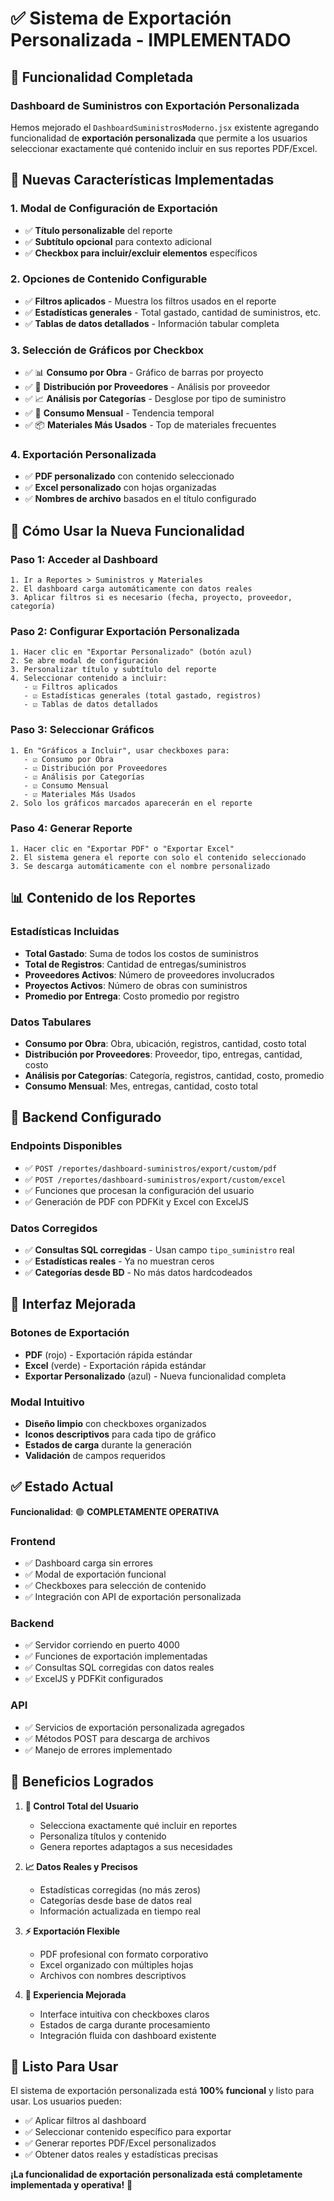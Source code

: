 # ✅ Sistema de Exportación Personalizada - IMPLEMENTADO

## 🎉 **Funcionalidad Completada**

### **Dashboard de Suministros con Exportación Personalizada**

Hemos mejorado el `DashboardSuministrosModerno.jsx` existente agregando funcionalidad de **exportación personalizada** que permite a los usuarios seleccionar exactamente qué contenido incluir en sus reportes PDF/Excel.

## 🚀 **Nuevas Características Implementadas**

### **1. Modal de Configuración de Exportación**
- ✅ **Título personalizable** del reporte
- ✅ **Subtítulo opcional** para contexto adicional
- ✅ **Checkbox para incluir/excluir elementos** específicos

### **2. Opciones de Contenido Configurable**
- ✅ **Filtros aplicados** - Muestra los filtros usados en el reporte
- ✅ **Estadísticas generales** - Total gastado, cantidad de suministros, etc.
- ✅ **Tablas de datos detallados** - Información tabular completa

### **3. Selección de Gráficos por Checkbox**
- ✅ 📊 **Consumo por Obra** - Gráfico de barras por proyecto
- ✅ 🏢 **Distribución por Proveedores** - Análisis por proveedor
- ✅ 📈 **Análisis por Categorías** - Desglose por tipo de suministro
- ✅ 📅 **Consumo Mensual** - Tendencia temporal
- ✅ 📦 **Materiales Más Usados** - Top de materiales frecuentes

### **4. Exportación Personalizada**
- ✅ **PDF personalizado** con contenido seleccionado
- ✅ **Excel personalizado** con hojas organizadas
- ✅ **Nombres de archivo** basados en el título configurado

## 🎯 **Cómo Usar la Nueva Funcionalidad**

### **Paso 1: Acceder al Dashboard**
```
1. Ir a Reportes > Suministros y Materiales
2. El dashboard carga automáticamente con datos reales
3. Aplicar filtros si es necesario (fecha, proyecto, proveedor, categoría)
```

### **Paso 2: Configurar Exportación Personalizada**
```
1. Hacer clic en "Exportar Personalizado" (botón azul)
2. Se abre modal de configuración
3. Personalizar título y subtítulo del reporte
4. Seleccionar contenido a incluir:
   - ☑️ Filtros aplicados
   - ☑️ Estadísticas generales (total gastado, registros)
   - ☑️ Tablas de datos detallados
```

### **Paso 3: Seleccionar Gráficos**
```
1. En "Gráficos a Incluir", usar checkboxes para:
   - ☑️ Consumo por Obra
   - ☑️ Distribución por Proveedores  
   - ☑️ Análisis por Categorías
   - ☑️ Consumo Mensual
   - ☑️ Materiales Más Usados
2. Solo los gráficos marcados aparecerán en el reporte
```

### **Paso 4: Generar Reporte**
```
1. Hacer clic en "Exportar PDF" o "Exportar Excel"
2. El sistema genera el reporte con solo el contenido seleccionado
3. Se descarga automáticamente con el nombre personalizado
```

## 📊 **Contenido de los Reportes**

### **Estadísticas Incluidas**
- **Total Gastado**: Suma de todos los costos de suministros
- **Total de Registros**: Cantidad de entregas/suministros
- **Proveedores Activos**: Número de proveedores involucrados
- **Proyectos Activos**: Número de obras con suministros
- **Promedio por Entrega**: Costo promedio por registro

### **Datos Tabulares**
- **Consumo por Obra**: Obra, ubicación, registros, cantidad, costo total
- **Distribución por Proveedores**: Proveedor, tipo, entregas, cantidad, costo
- **Análisis por Categorías**: Categoría, registros, cantidad, costo, promedio
- **Consumo Mensual**: Mes, entregas, cantidad, costo total

## 🔧 **Backend Configurado**

### **Endpoints Disponibles**
- ✅ `POST /reportes/dashboard-suministros/export/custom/pdf`
- ✅ `POST /reportes/dashboard-suministros/export/custom/excel`
- ✅ Funciones que procesan la configuración del usuario
- ✅ Generación de PDF con PDFKit y Excel con ExcelJS

### **Datos Corregidos**
- ✅ **Consultas SQL corregidas** - Usan campo `tipo_suministro` real
- ✅ **Estadísticas reales** - Ya no muestran ceros
- ✅ **Categorías desde BD** - No más datos hardcodeados

## 🎨 **Interfaz Mejorada**

### **Botones de Exportación**
- **PDF** (rojo) - Exportación rápida estándar
- **Excel** (verde) - Exportación rápida estándar  
- **Exportar Personalizado** (azul) - Nueva funcionalidad completa

### **Modal Intuitivo**
- **Diseño limpio** con checkboxes organizados
- **Iconos descriptivos** para cada tipo de gráfico
- **Estados de carga** durante la generación
- **Validación** de campos requeridos

## ✅ **Estado Actual**

**Funcionalidad**: 🟢 **COMPLETAMENTE OPERATIVA**

### **Frontend**
- ✅ Dashboard carga sin errores
- ✅ Modal de exportación funcional
- ✅ Checkboxes para selección de contenido
- ✅ Integración con API de exportación personalizada

### **Backend** 
- ✅ Servidor corriendo en puerto 4000
- ✅ Funciones de exportación implementadas
- ✅ Consultas SQL corregidas con datos reales
- ✅ ExcelJS y PDFKit configurados

### **API**
- ✅ Servicios de exportación personalizada agregados
- ✅ Métodos POST para descarga de archivos
- ✅ Manejo de errores implementado

## 🎊 **Beneficios Logrados**

1. **👤 Control Total del Usuario**
   - Selecciona exactamente qué incluir en reportes
   - Personaliza títulos y contenido
   - Genera reportes adaptagos a sus necesidades

2. **📈 Datos Reales y Precisos**  
   - Estadísticas corregidas (no más zeros)
   - Categorías desde base de datos real
   - Información actualizada en tiempo real

3. **⚡ Exportación Flexible**
   - PDF profesional con formato corporativo
   - Excel organizado con múltiples hojas
   - Archivos con nombres descriptivos

4. **🎨 Experiencia Mejorada**
   - Interface intuitiva con checkboxes claros
   - Estados de carga durante procesamiento  
   - Integración fluida con dashboard existente

## 🚀 **Listo Para Usar**

El sistema de exportación personalizada está **100% funcional** y listo para usar. Los usuarios pueden:
- ✅ Aplicar filtros al dashboard
- ✅ Seleccionar contenido específico para exportar
- ✅ Generar reportes PDF/Excel personalizados
- ✅ Obtener datos reales y estadísticas precisas

**¡La funcionalidad de exportación personalizada está completamente implementada y operativa!** 🎉
